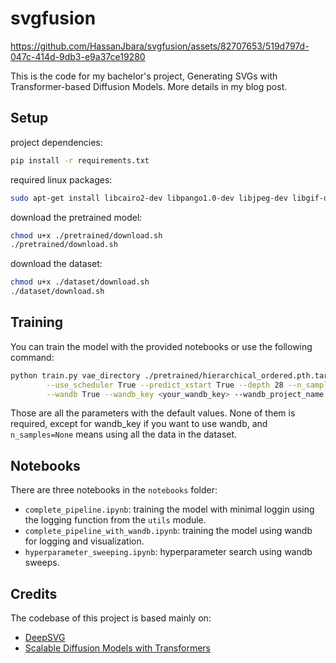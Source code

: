 # svgfusion

https://github.com/HassanJbara/svgfusion/assets/82707653/519d797d-047c-414d-9db3-e9a37ce19280

This is the code for my bachelor's project, Generating SVGs with Transformer-based Diffusion Models. More details in my blog post.

## Setup

project dependencies:

```bash
pip install -r requirements.txt
```

required linux packages:

```bash
sudo apt-get install libcairo2-dev libpango1.0-dev libjpeg-dev libgif-dev librsvg2-dev
```

download the pretrained model:

```bash
chmod u+x ./pretrained/download.sh
./pretrained/download.sh
```

download the dataset:

```bash
chmod u+x ./dataset/download.sh
./dataset/download.sh
```

## Training

You can train the model with the provided notebooks or use the following command:

```bash
python train.py vae_directory ./pretrained/hierarchical_ordered.pth.tar --batch_size 8 --num_epochs 100 --lr 1e-4 \
        --use_scheduler True --predict_xstart True --depth 28 --n_samples None \
        --wandb True --wandb_key <your_wandb_key> --wandb_project_name svgfusion
```

Those are all the parameters with the default values. None of them is required, except for wandb_key if you want to use wandb, and `n_samples=None` means using all the data in the dataset.

## Notebooks

There are three notebooks in the `notebooks` folder:

- `complete_pipeline.ipynb`: training the model with minimal loggin using the logging function from the `utils` module.
- `complete_pipeline_with_wandb.ipynb`: training the model using wandb for logging and visualization.
- `hyperparameter_sweeping.ipynb`: hyperparameter search using wandb sweeps.


## Credits

The codebase of this project is based mainly on:

- [DeepSVG](https://github.com/alexandre01/deepsvg)
- [Scalable Diffusion Models with Transformers](https://github.com/facebookresearch/DiT)
